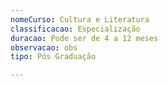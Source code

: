 ```yaml
---
nomeCurso: Cultura e Literatura
classificacao: Especialização
duracao: Pode ser de 4 a 12 meses
observacao: obs
tipo: Pós Graduação

---
```


